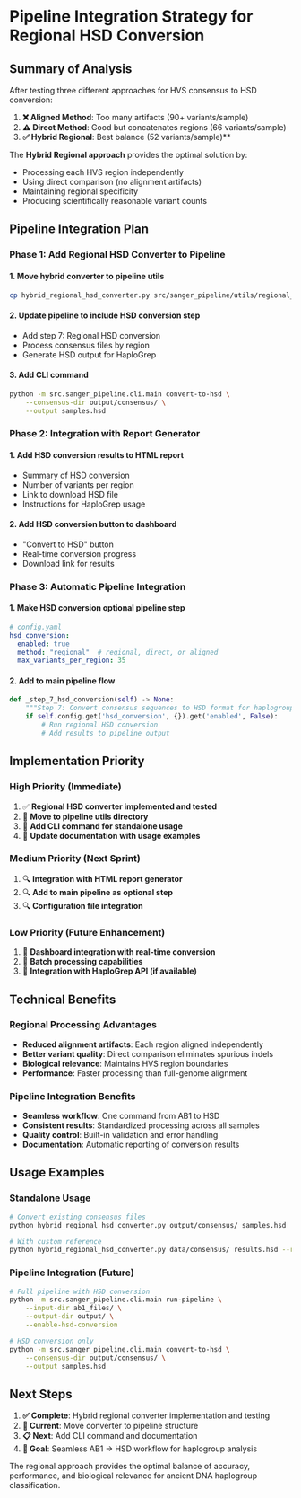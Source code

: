 # Pipeline Integration Strategy for Regional HSD Conversion

## Summary of Analysis

After testing three different approaches for HVS consensus to HSD conversion:

1. **❌ Aligned Method**: Too many artifacts (90+ variants/sample)
2. **⚠️ Direct Method**: Good but concatenates regions (66 variants/sample) 
3. **✅ Hybrid Regional**: Best balance (52 variants/sample)**

The **Hybrid Regional approach** provides the optimal solution by:
- Processing each HVS region independently  
- Using direct comparison (no alignment artifacts)
- Maintaining regional specificity
- Producing scientifically reasonable variant counts

## Pipeline Integration Plan

### Phase 1: Add Regional HSD Converter to Pipeline

#### 1. Move hybrid converter to pipeline utils
```bash
cp hybrid_regional_hsd_converter.py src/sanger_pipeline/utils/regional_hsd_converter.py
```

#### 2. Update pipeline to include HSD conversion step
- Add step 7: Regional HSD conversion  
- Process consensus files by region
- Generate HSD output for HaploGrep

#### 3. Add CLI command
```bash
python -m src.sanger_pipeline.cli.main convert-to-hsd \
    --consensus-dir output/consensus/ \
    --output samples.hsd
```

### Phase 2: Integration with Report Generator

#### 1. Add HSD conversion results to HTML report
- Summary of HSD conversion
- Number of variants per region  
- Link to download HSD file
- Instructions for HaploGrep usage

#### 2. Add HSD conversion button to dashboard
- "Convert to HSD" button
- Real-time conversion progress
- Download link for results

### Phase 3: Automatic Pipeline Integration

#### 1. Make HSD conversion optional pipeline step
```yaml
# config.yaml
hsd_conversion:
  enabled: true
  method: "regional"  # regional, direct, or aligned
  max_variants_per_region: 35
```

#### 2. Add to main pipeline flow
```python
def _step_7_hsd_conversion(self) -> None:
    """Step 7: Convert consensus sequences to HSD format for haplogroup analysis."""
    if self.config.get('hsd_conversion', {}).get('enabled', False):
        # Run regional HSD conversion
        # Add results to pipeline output
```

## Implementation Priority

### **High Priority (Immediate)**
1. ✅ **Regional HSD converter implemented and tested**
2. 🔄 **Move to pipeline utils directory** 
3. 🔄 **Add CLI command for standalone usage**
4. 🔄 **Update documentation with usage examples**

### **Medium Priority (Next Sprint)**  
1. 🔍 **Integration with HTML report generator**
2. 🔍 **Add to main pipeline as optional step**
3. 🔍 **Configuration file integration**

### **Low Priority (Future Enhancement)**
1. 🔮 **Dashboard integration with real-time conversion**
2. 🔮 **Batch processing capabilities**
3. 🔮 **Integration with HaploGrep API (if available)**

## Technical Benefits

### **Regional Processing Advantages**
- **Reduced alignment artifacts**: Each region aligned independently
- **Better variant quality**: Direct comparison eliminates spurious indels
- **Biological relevance**: Maintains HVS region boundaries
- **Performance**: Faster processing than full-genome alignment

### **Pipeline Integration Benefits** 
- **Seamless workflow**: One command from AB1 to HSD
- **Consistent results**: Standardized processing across all samples
- **Quality control**: Built-in validation and error handling
- **Documentation**: Automatic reporting of conversion results

## Usage Examples

### **Standalone Usage**
```bash
# Convert existing consensus files
python hybrid_regional_hsd_converter.py output/consensus/ samples.hsd

# With custom reference
python hybrid_regional_hsd_converter.py data/consensus/ results.hsd --reference custom_ref.fasta
```

### **Pipeline Integration** (Future)
```bash
# Full pipeline with HSD conversion
python -m src.sanger_pipeline.cli.main run-pipeline \
    --input-dir ab1_files/ \
    --output-dir output/ \
    --enable-hsd-conversion

# HSD conversion only
python -m src.sanger_pipeline.cli.main convert-to-hsd \
    --consensus-dir output/consensus/ \
    --output samples.hsd
```

## Next Steps

1. **✅ Complete**: Hybrid regional converter implementation and testing
2. **🔄 Current**: Move converter to pipeline structure  
3. **📋 Next**: Add CLI command and documentation
4. **🎯 Goal**: Seamless AB1 → HSD workflow for haplogroup analysis

The regional approach provides the optimal balance of accuracy, performance, and biological relevance for ancient DNA haplogroup classification.
